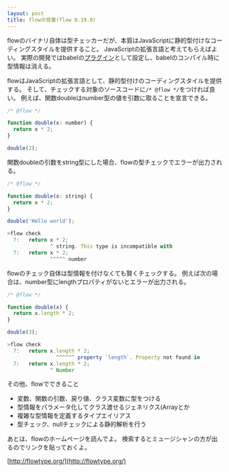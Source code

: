 ```yaml
---
layout: post
title: flowの覚書(flow 0.19.0)
---
```


flowのバイナリ自体は型チェッカーだが、本質はJavaScriptに静的型付けなコーディングスタイルを提供すること。
JavaScriptの拡張言語と考えてもらえばよい。
実際の開発ではbabelの[プラグイン](https://www.npmjs.com/package/babel-plugin-transform-flow-strip-types)として設定し、babelのコンパイル時に型情報は消える。

flowはJavaScriptの拡張言語として、静的型付けのコーディングスタイルを提供する。
そして、チェックする対象のソースコードに`/* @flow */`をつければ良い。
例えば、関数doubleはnumber型の値を引数に取ることを宣言できる。

```js
/* @flow */

function double(x: number) {
  return x * 2;
}

double(2);
```


関数doubleの引数をstring型にした場合、flowの型チェックでエラーが出力される。

```js
/* @flow */

function double(x: string) {
  return x * 2;
}

double('Hello world');

>flow check
  7:   return x * 2;
              ^ string. This type is incompatible with
  7:   return x * 2;
              ^^^^^ number
```


flowのチェック自体は型情報を付けなくても賢くチェックする。
例えば次の場合は、number型にlengthプロパティがないとエラーが出力される。

```js
/* @flow */

function double(x) {
  return x.length * 2;
}

double(3);

>flow check
  7:   return x.length * 2;
                ^^^^^^ property `length`. Property not found in
  7:   return x.length * 2;
              ^ Number
```


その他、flowでできること

* 変数、関数の引数、戻り値、クラス変数に型をつける
* 型情報をパラメータ化してクラス渡せるジェネリクス(Arrayとか
* 複雑な型情報を定義するタイプエイリアス
* 型チェック、nullチェックによる静的解析を行う

あとは、flowのホームページを読んでよ。
検索するとミュージシャンの方が出るのでリンクを貼っておくよ。

[http://flowtype.org/](http://flowtype.org/)
